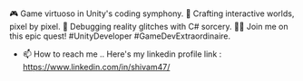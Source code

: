 🎮 Game virtuoso in Unity's coding symphony. 
🚀 Crafting interactive worlds, pixel by pixel. 
🌟 Debugging reality glitches with C# sorcery. 
🧙‍♂️ Join me on this epic quest! #UnityDeveloper #GameDevExtraordinaire.
- 📫 How to reach me .. Here's my linkedin profile link : https://www.linkedin.com/in/shivam47/

<!---
ShivamAnand47/ShivamAnand47 is a ✨ special ✨ repository because its `README.md` (this file) appears on your GitHub profile.
You can click the Preview link to take a look at your changes.
--->
